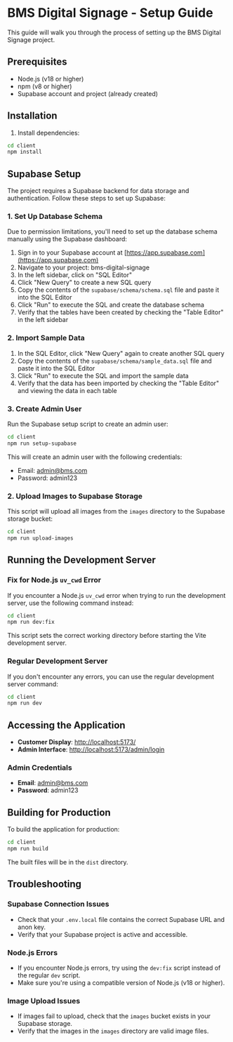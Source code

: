 # BMS Digital Signage - Setup Guide

This guide will walk you through the process of setting up the BMS Digital Signage project.

## Prerequisites

- Node.js (v18 or higher)
- npm (v8 or higher)
- Supabase account and project (already created)

## Installation

1. Install dependencies:

```bash
cd client
npm install
```

## Supabase Setup

The project requires a Supabase backend for data storage and authentication. Follow these steps to set up Supabase:

### 1. Set Up Database Schema

Due to permission limitations, you'll need to set up the database schema manually using the Supabase dashboard:

1. Sign in to your Supabase account at [https://app.supabase.com](https://app.supabase.com)
2. Navigate to your project: bms-digital-signage
3. In the left sidebar, click on "SQL Editor"
4. Click "New Query" to create a new SQL query
5. Copy the contents of the `supabase/schema/schema.sql` file and paste it into the SQL Editor
6. Click "Run" to execute the SQL and create the database schema
7. Verify that the tables have been created by checking the "Table Editor" in the left sidebar

### 2. Import Sample Data

1. In the SQL Editor, click "New Query" again to create another SQL query
2. Copy the contents of the `supabase/schema/sample_data.sql` file and paste it into the SQL Editor
3. Click "Run" to execute the SQL and import the sample data
4. Verify that the data has been imported by checking the "Table Editor" and viewing the data in each table

### 3. Create Admin User

Run the Supabase setup script to create an admin user:

```bash
cd client
npm run setup-supabase
```

This will create an admin user with the following credentials:
- Email: admin@bms.com
- Password: admin123

### 2. Upload Images to Supabase Storage

This script will upload all images from the `images` directory to the Supabase storage bucket:

```bash
cd client
npm run upload-images
```

## Running the Development Server

### Fix for Node.js `uv_cwd` Error

If you encounter a Node.js `uv_cwd` error when trying to run the development server, use the following command instead:

```bash
cd client
npm run dev:fix
```

This script sets the correct working directory before starting the Vite development server.

### Regular Development Server

If you don't encounter any errors, you can use the regular development server command:

```bash
cd client
npm run dev
```

## Accessing the Application

- **Customer Display**: [http://localhost:5173/](http://localhost:5173/)
- **Admin Interface**: [http://localhost:5173/admin/login](http://localhost:5173/admin/login)

### Admin Credentials

- **Email**: admin@bms.com
- **Password**: admin123

## Building for Production

To build the application for production:

```bash
cd client
npm run build
```

The built files will be in the `dist` directory.

## Troubleshooting

### Supabase Connection Issues

- Check that your `.env.local` file contains the correct Supabase URL and anon key.
- Verify that your Supabase project is active and accessible.

### Node.js Errors

- If you encounter Node.js errors, try using the `dev:fix` script instead of the regular `dev` script.
- Make sure you're using a compatible version of Node.js (v18 or higher).

### Image Upload Issues

- If images fail to upload, check that the `images` bucket exists in your Supabase storage.
- Verify that the images in the `images` directory are valid image files.